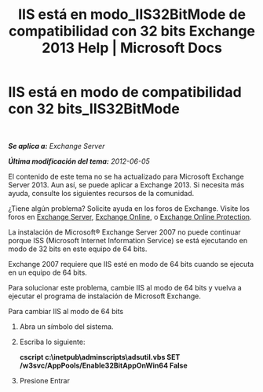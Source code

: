 ﻿---
title: 'IIS está en modo_IIS32BitMode de compatibilidad con 32 bits Exchange 2013 Help | Microsoft Docs'
TOCTitle: IIS está en modo de compatibilidad con 32 bits_IIS32BitMode
ms:assetid: 742dfc32-353c-46a2-830e-68aed6a68ce0
ms:mtpsurl: https://technet.microsoft.com/es-es/library/ms.exch.setupreadiness.iis32bitmode(v=EXCHG.150)
ms:contentKeyID: 48268284
ms.date: 05/22/2018
mtps_version: v=EXCHG.150
ms.translationtype: MT
---

# IIS está en modo de compatibilidad con 32 bits\_IIS32BitMode

 

_**Se aplica a:** Exchange Server_

_**Última modificación del tema:** 2012-06-05_

El contenido de este tema no se ha actualizado para Microsoft Exchange Server 2013. Aun así, se puede aplicar a Exchange 2013. Si necesita más ayuda, consulte los siguientes recursos de la comunidad.

¿Tiene algún problema? Solicite ayuda en los foros de Exchange. Visite los foros en [Exchange Server](https://go.microsoft.com/fwlink/p/?linkid=60612), [Exchange Online](https://go.microsoft.com/fwlink/p/?linkid=267542), o [Exchange Online Protection](https://go.microsoft.com/fwlink/p/?linkid=285351).

La instalación de Microsoft® Exchange Server 2007 no puede continuar porque ISS (Microsoft Internet Information Service) se está ejecutando en modo de 32 bits en este equipo de 64 bits.

Exchange 2007 requiere que IIS esté en modo de 64 bits cuando se ejecuta en un equipo de 64 bits.

Para solucionar este problema, cambie IIS al modo de 64 bits y vuelva a ejecutar el programa de instalación de Microsoft Exchange.

Para cambiar IIS al modo de 64 bits

1.  Abra un símbolo del sistema.

2.  Escriba lo siguiente:
    
    **cscript c:\\inetpub\\adminscripts\\adsutil.vbs SET /w3svc/AppPools/Enable32BitAppOnWin64 False**

3.  Presione Entrar

